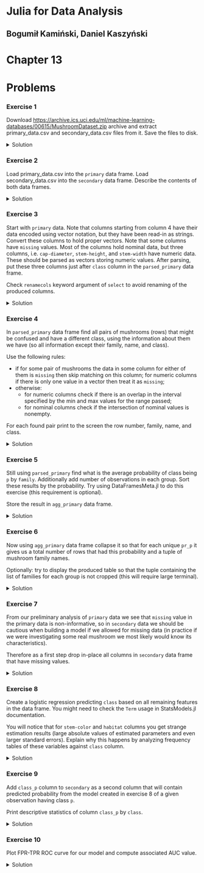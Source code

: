 # Julia for Data Analysis

## Bogumił Kamiński, Daniel Kaszyński

# Chapter 13

# Problems

### Exercise 1

Download
https://archive.ics.uci.edu/ml/machine-learning-databases/00615/MushroomDataset.zip
archive and extract primary_data.csv and secondary_data.csv files from it.
Save the files to disk.

<details>
<summary>Solution</summary>

```
using Downloads
import ZipFile
Downloads.download("https://archive.ics.uci.edu/ml/machine-learning-databases/00615/MushroomDataset.zip", "MushroomDataset.zip")
archive = ZipFile.Reader("MushroomDataset.zip")
idx = only(findall(x -> contains(x.name, "primary_data.csv"), archive.files))
open("primary_data.csv", "w") do io
    write(io, read(archive.files[idx]))
end
idx = only(findall(x -> contains(x.name, "secondary_data.csv"), archive.files))
open("secondary_data.csv", "w") do io
    write(io, read(archive.files[idx]))
end
close(archive)
```

</details>

### Exercise 2

Load primary_data.csv into the `primary` data frame.
Load secondary_data.csv into the `secondary` data frame.
Describe the contents of both data frames.

<details>
<summary>Solution</summary>

```
using CSV
using DataFrames
primary = CSV.read("primary_data.csv", DataFrame; delim=';')
secondary = CSV.read("secondary_data.csv", DataFrame; delim=';')
describe(primary)
describe(secondary)
```

</details>

### Exercise 3

Start with `primary` data. Note that columns starting from column 4 have
their data encoded using vector notation, but they have been read-in as strings.
Convert these columns to hold proper vectors. Note that some columns have
`missing` values. Most of the columns hold nominal data, but three columns,
i.e. `cap-diameter`, `stem-height`, and `stem-width` have numeric data. These
should be parsed as vectors storing numeric values. After parsing, put these
three columns just after `class` column in the `parsed_primary` data frame.

Check `renamecols` keyword argument of `select` to
avoid renaming of the produced columns.

<details>
<summary>Solution</summary>

```
parse_nominal(s::AbstractString) = split(strip(s, ['[', ']']), ", ")
parse_nominal(::Missing) = missing
parse_numeric(s::AbstractString) = parse.(Float64, split(strip(s, ['[', ']']), ", "))
parse_numeric(::Missing) = missing
idcols = ["family", "name", "class"]
numericcols = ["cap-diameter", "stem-height", "stem-width"]
parsed_primary = select(primary,
                        idcols,
                        numericcols .=> ByRow(parse_numeric),
                        Not([idcols; numericcols]) .=> ByRow(parse_nominal);
                        renamecols=false)
```

</details>

### Exercise 4

In `parsed_primary` data frame find all pairs of mushrooms (rows) that might be
confused and have a different class, using the information about them we have
(so all information except their family, name, and class).

Use the following rules:
* if for some pair of mushrooms the data in some column for either of them is
  `missing` then skip matching on this column; for numeric columns if there
  is only one value in a vector then treat it as `missing`;
* otherwise:
  - for numeric columns check if there is an overlap in the interval
    specified by the min and max values for the range passed;
  - for nominal columns check if the intersection of nominal values is nonempty.

For each found pair print to the screen the row number, family, name, and class.

<details>
<summary>Solution</summary>

```
function overlap_numeric(v1, v2)
    # there are no missing values in numeric columns
    if length(v1) == 1 || length(v2) == 1
        return true
    else
        return max(v1[1], v2[1]) <= min(v1[2], v2[2])
    end
end

function overlap_nominal(v1, v2)
    if ismissing(v1) || ismissing(v2)
        return true
    else
        return !isempty(intersect(v1, v2))
    end
end

function rows_overlap(row1, row2)
    # note that in parsed_primary numeric columns have indices 4 to 6
    # and nominal columns have indices 7 to 23
    return all(i -> overlap_numeric(row1[i], row2[i]), 4:6) &&
           all(i -> overlap_nominal(row1[i], row2[i]), 7:23)
end

for i in 1:nrow(parsed_primary), j in i+1:nrow(parsed_primary)
    row1 = parsed_primary[i, :]
    row2 = parsed_primary[j, :]
    if rows_overlap(row1, row2) && row1.class != row2.class
        println((i, Tuple(row1[1:3]), j, Tuple(row2[1:3])))
    end
end
```

Note that in this exercise using `eachrow` is not a problem
(although it is not type stable) because the data is small.

</details>

### Exercise 5

Still using `parsed_primary` find what is the average probability of class being
`p` by `family`. Additionally add number of observations in each group. Sort
these results by the probability. Try using DataFramesMeta.jl to do this
exercise (this requirement is optional).

Store the result in `agg_primary` data frame.

<details>
<summary>Solution</summary>

```
using Statistics
using DataFramesMeta
agg_primary = @chain parsed_primary begin
    groupby(:family)
    @combine(:pr_p = mean(:class .== "p"), $nrow)
    sort(:pr_p)
end
```

</details>

### Exercise 6

Now using `agg_primary` data frame collapse it so that for each unique `pr_p`
it gives us a total number of rows that had this probability and a tuple
of mushroom family names.

Optionally: try to display the produced table so that the tuple containing the
list of families for each group is not cropped (this will require large
terminal).

<details>
<summary>Solution</summary>

```
show(combine(groupby(agg_primary, :pr_p), :nrow => sum => :nrow, :family => Tuple => :families); truncate=140)
```

</details>

### Exercise 7

From our preliminary analysis of `primary` data we see that `missing` value in
the primary data is non-informative, so in `secondary` data we should be
cautious when building a model if we allowed for missing data (in practice
if we were investigating some real mushroom we most likely would know its
characteristics).

Therefore as a first step drop in-place all columns in `secondary` data frame
that have missing values.

<details>
<summary>Solution</summary>

```
select!(secondary, [!any(ismissing, col) for col in eachcol(secondary)])
```

Note that we select based on actual contents of the columns and not by their
element type (column could allow for missing values but not have them).

</details>

### Exercise 8

Create a logistic regression predicting `class` based on all remaining features
in the data frame. You might need to check the `Term` usage in StatsModels.jl
documentation.

You will notice that for `stem-color` and `habitat` columns you get strange
estimation results (large absolute values of estimated parameters and even
larger standard errors). Explain why this happens by analyzing frequency tables
of these variables against `class` column.

<details>
<summary>Solution</summary>

```
using GLM
using FreqTables
secondary.class = secondary.class .== "p"
model = glm(Term(:class)~sum(Term.(Symbol.(names(secondary, Not(:class))))),
           secondary, Binomial(), LogitLink())
freqtable(secondary, "stem-color", "class")
freqtable(secondary, "habitat", "class")
```

We can see that for certain levels of `stem-color` and `habitat` variables
there is a perfect separation of classes.

</details>

### Exercise 9

Add `class_p` column to `secondary` as a second column that will contain
predicted probability from the model created in exercise 8 of a given
observation having class `p`.

Print descriptive statistics of column `class_p` by `class`.

<details>
<summary>Solution</summary>

```
insertcols!(secondary, 2, :class_p => predict(model))
combine(groupby(secondary, :class)) do sdf
    return describe(sdf, :detailed, cols=:class_p)
end
```

We can see that the model has some discriminatory power, but there
is still a significant overlap between classes.

</details>

### Exercise 10

Plot FPR-TPR ROC curve for our model and compute associated AUC value.

<details>
<summary>Solution</summary>

```
using Plots
using ROCAnalysis
roc_data = roc(secondary; score=:class_p, target=:class)
plot(roc_data.pfa, 1 .- roc_data.pmiss;
     title="AUC=$(round(100*(1 - auc(roc_data)), digits=2))%",
     xlabel="FPR", ylabel="TPR", legend=false)
```

</details>
